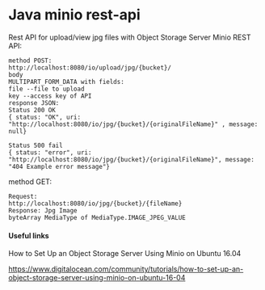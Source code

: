 # Java minio rest-api
Rest API for upload/view jpg files with Object Storage Server Minio
REST API:
~~~
method POST:
http://localhost:8080/io/upload/jpg/{bucket}/
body
MULTIPART_FORM_DATA with fields:
file --file to upload 
key --access key of API
response JSON:
Status 200 OK
{ status: "OK", uri: "http://localhost:8080/io/jpg/{bucket}/{originalFileName}" , message: null}

Status 500 fail
{ status: "error", uri: "http://localhost:8080/io/jpg/{bucket}/{originalFileName}", message: "404 Example error message"}
~~~

method GET:
~~~
Request:
http://localhost:8080/io/jpg/{bucket}/{fileName}
Response: Jpg Image
byteArray MediaType of MediaType.IMAGE_JPEG_VALUE
~~~
#### Useful links

How to Set Up an Object Storage Server Using Minio on Ubuntu 16.04

https://www.digitalocean.com/community/tutorials/how-to-set-up-an-object-storage-server-using-minio-on-ubuntu-16-04
